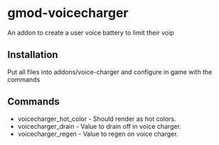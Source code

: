 # gmod-voicecharger
An addon to create a user voice battery to limit their voip

## Installation
Put all files into addons/voice-charger and configure in game with the commands

## Commands
* voicecharger_hot_color - Should render as hot colors.
* voicecharger_drain - Value to drain off in voice charger.
* voicecharger_regen - Value to regen on voice charger.
